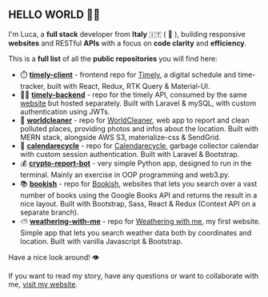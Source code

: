 ## HELLO WORLD 👋🏼

I'm Luca, a **full stack** developer from **Italy** 🇮🇹 ( 🤌 ), building responsive **websites** and RESTful **APIs** with a focus on **code clarity** and **efficiency**.

This is a **full list** of all the **public repositories** you will find here: 
- ⏱️ **[timely-client](https://github.com/lucabettini/timely-client)** - frontend repo for [Timely](https://timely.lucabettini.com), a digital schedule and time-tracker, built with React, Redux, RTK Query & Material-UI. 
- 👨‍💻 **[timely-backend](https://github.com/lucabettini/timely-backend)** - repo for the timely API, consumed by the same [website](https://timely.lucabettini.com) but hosted separately. Built with Laravel & mySQL, with custom authentication using JWTs. 
- 🌳 **[worldcleaner](https://github.com/lucabettini/worldcleaner)** - repo for [WorldCleaner](https://worldcleaner.lucabettini.com), web app to report and clean polluted places, providing photos and infos about the location. Built with MERN stack, alongside AWS S3, materialize-css & SendGrid. 
- 📅 **[calendarecycle](https://github.com/lucabettini/calendarecycle)** - repo for [Calendarecycle](https://calendarecycle.lucabettini.com), garbage collector calendar with custom session authentication. Built with Laravel & Bootstrap. 
- 💰 **[crypto-report-bot](https://github.com/lucabettini/crypto-report-bot)** - very simple Python app, designed to run in the terminal. Mainly an exercise in OOP programming and web3.py. 
- 📚 **[bookish](https://github.com/lucabettini/bookish)** - repo for [Bookish](https://bookish.lucabettini.com), websites that lets you search over a vast number of books using the Google Books API and returns the result in a nice layout.  Built with Bootstrap, Sass, React & Redux (Context API on a separate branch). 
- ⛅ **[weathering-with-me](https://github.com/lucabettini/weathering-with-me)** - repo for [Weathering with me](https://weatheringwithme.lucabettini.com), my first website. Simple app that lets you search weather data both by coordinates and location. Built with vanilla Javascript & Bootstrap. 

Have a nice look around! 👁️

If you want to read my story, have any questions or want to collaborate with me, [visit my website](https://lucabettini.com). 
